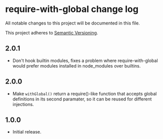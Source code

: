 # require-with-global change log

All notable changes to this project will be documented in this file.

This project adheres to [Semantic Versioning](http://semver.org/).

## 2.0.1
* Don't hook builtin modules, fixes a problem where require-with-global would prefer modules installed in node_modules over builtins.

## 2.0.0
* Make `withGlobal()` return a require()-like function that accepts global definitions in its second paramater,
  so it can be reused for different injections.

## 1.0.0
* Initial release.

